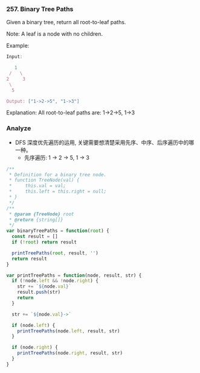 ### 257. Binary Tree Paths

Given a binary tree, return all root-to-leaf paths.

Note: A leaf is a node with no children.

Example:

```js
Input:

   1
 /   \
2     3
 \
  5

Output: ["1->2->5", "1->3"]
```

Explanation: All root-to-leaf paths are: 1->2->5, 1->3

### Analyze

* DFS 深度优先遍历的运用, 关键需要想清楚采用先序、中序、后序遍历中的哪一种。
  * 先序遍历: 1 -> 2 -> 5, 1 -> 3

```js
/**
 * Definition for a binary tree node.
 * function TreeNode(val) {
 *     this.val = val;
 *     this.left = this.right = null;
 * }
 */
/**
 * @param {TreeNode} root
 * @return {string[]}
 */
var binaryTreePaths = function(root) {
  const result = []
  if (!root) return result

  printTreePaths(root, result, '')
  return result
}

var printTreePaths = function(node, result, str) {
  if (!node.left && !node.right) {
    str += `${node.val}`
    result.push(str)
    return
  }

  str += `${node.val}->`

  if (node.left) {
    printTreePaths(node.left, result, str)
  }

  if (node.right) {
    printTreePaths(node.right, result, str)
  }
}
```